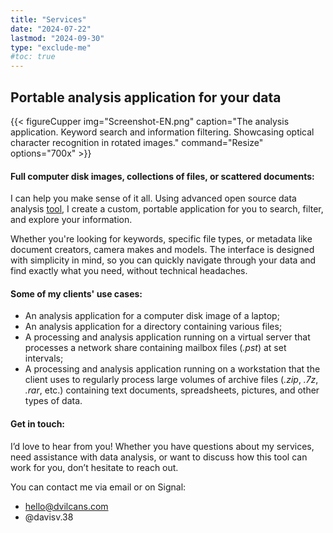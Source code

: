 ```yaml
---
title: "Services"
date: "2024-07-22"
lastmod: "2024-09-30"
type: "exclude-me"
#toc: true
---
```

## Portable analysis application for your data

{{< figureCupper
img="Screenshot-EN.png"
caption="The analysis application. Keyword search and information filtering. Showcasing optical character recognition in rotated images."
command="Resize"
options="700x" >}}

#### Full computer disk images, collections of files, or scattered documents:

I can help you make sense of it all. Using advanced open source data analysis [tool](https://iped.dev), I create a custom, portable application for you to search, filter, and explore your information.

Whether you're looking for keywords, specific file types, or metadata like document creators, camera makes and models. The interface is designed with simplicity in mind, so you can quickly navigate through your data and find exactly what you need, without technical headaches.

#### Some of my clients' use cases:

* An analysis application for a computer disk image of a laptop;
* An analysis application for a directory containing various files;
* A processing and analysis application running on a virtual server that processes a network share containing mailbox files (_.pst_) at set intervals;
* A processing and analysis application running on a workstation that the client uses to regularly process large volumes of archive files (_.zip_, _.7z_, _.rar_, etc.) containing text documents, spreadsheets, pictures, and other types of data.


#### Get in touch:

I’d love to hear from you! Whether you have questions about my services, need assistance with data analysis, or want to discuss how this tool can work for you, don’t hesitate to reach out. 

You can contact me via email or on Signal:

* hello@dvilcans.com
* @davisv.38

